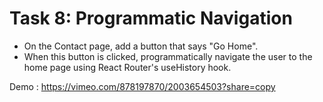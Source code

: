 # Task 8: Programmatic Navigation
- On the Contact page, add a button that says "Go Home".
- When this button is clicked, programmatically navigate the user to the home page using React Router's useHistory hook.

Demo : https://vimeo.com/878197870/2003654503?share=copy
